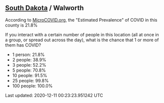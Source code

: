 
## [South Dakota](/united-states/south-dakota) / Walworth

According to [MicroCOVID.org](http://microcovid.org),
the "Estimated Prevalence" of COVID in this county is 21.8%

If you interact with a certain number of people in this location
(all at once in a group, or spread out across the day), what is the chance that
1 or more of them has COVID?

- 1 person: 21.8%
- 2 people: 38.9%
- 3 people: 52.2%
- 5 people: 70.8%
- 10 people: 91.5%
- 25 people: 99.8%
- 100 people: 100.0%

Last updated: 2020-12-11 00:23:23.951242 UTC
